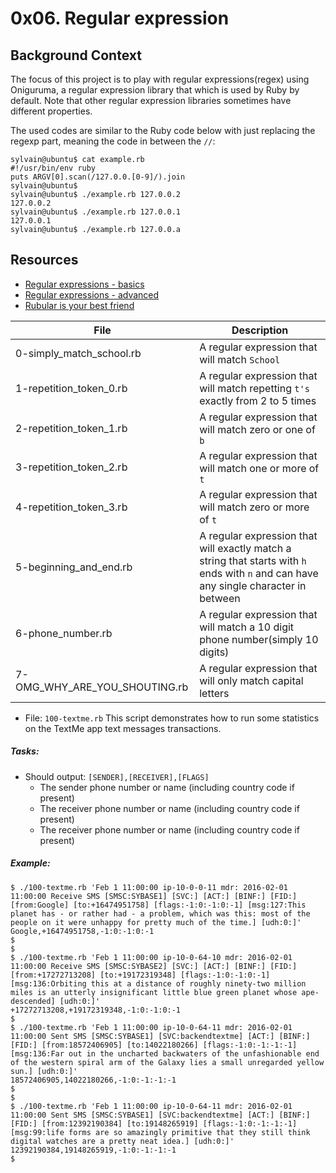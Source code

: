 # 0x06. Regular expression
## Background Context
The focus of this project is to play with regular expressions(regex) using Oniguruma, a regular expression library that which is used by Ruby by default. Note that other regular expression libraries sometimes have different properties.

The used codes are similar to the Ruby code below with just replacing the regexp part, meaning the code in between the `//`:

```
sylvain@ubuntu$ cat example.rb
#!/usr/bin/env ruby
puts ARGV[0].scan(/127.0.0.[0-9]/).join
sylvain@ubuntu$
sylvain@ubuntu$ ./example.rb 127.0.0.2
127.0.0.2
sylvain@ubuntu$ ./example.rb 127.0.0.1
127.0.0.1
sylvain@ubuntu$ ./example.rb 127.0.0.a
```

## Resources
* [Regular expressions - basics](https://www.slideshare.net/neha_jain/introducing-regular-expressions)
* [Regular expressions - advanced](https://www.slideshare.net/neha_jain/advanced-regular-expressions-80296518)
* [Rubular is your best friend](https://rubular.com/)

|File						|Description							|
|-----------------------------------|-----------------------------------------------------|
|0-simply_match_school.rb		|A regular expression that will match `School`			|
|1-repetition_token_0.rb		|A regular expression that will match repetting `t's` exactly from 2 to 5 times|
|2-repetition_token_1.rb		|A regular expression that will match zero or one of `b`	|
|3-repetition_token_2.rb		|A regular expression that will match one or more of `t`	|
|4-repetition_token_3.rb		|A regular expression that will match zero or more of `t`	|
|5-beginning_and_end.rb			|A regular expression that will exactly match a string that starts with `h` ends with `n` and can have any single character in between|
|6-phone_number.rb			|A regular expression that will match a 10 digit phone number(simply 10 digits)	|
|7-OMG_WHY_ARE_YOU_SHOUTING.rb	|A regular expression that will only match capital letters	|

+ File: `100-textme.rb`
This script demonstrates how to run some statistics on the TextMe app text messages transactions.
##### Tasks:
+ Should output: `[SENDER],[RECEIVER],[FLAGS]`
	- The sender phone number or name (including country code if present)
	- The receiver phone number or name (including country code if present)
	- The receiver phone number or name (including country code if present)
##### Example:
```
$ ./100-textme.rb 'Feb 1 11:00:00 ip-10-0-0-11 mdr: 2016-02-01 11:00:00 Receive SMS [SMSC:SYBASE1] [SVC:] [ACT:] [BINF:] [FID:] [from:Google] [to:+16474951758] [flags:-1:0:-1:0:-1] [msg:127:This planet has - or rather had - a problem, which was this: most of the people on it were unhappy for pretty much of the time.] [udh:0:]'
Google,+16474951758,-1:0:-1:0:-1
$
$
$ ./100-textme.rb 'Feb 1 11:00:00 ip-10-0-64-10 mdr: 2016-02-01 11:00:00 Receive SMS [SMSC:SYBASE2] [SVC:] [ACT:] [BINF:] [FID:] [from:+17272713208] [to:+19172319348] [flags:-1:0:-1:0:-1] [msg:136:Orbiting this at a distance of roughly ninety-two million miles is an utterly insignificant little blue green planet whose ape-descended] [udh:0:]'
+17272713208,+19172319348,-1:0:-1:0:-1
$
$ ./100-textme.rb 'Feb 1 11:00:00 ip-10-0-64-11 mdr: 2016-02-01 11:00:00 Sent SMS [SMSC:SYBASE1] [SVC:backendtextme] [ACT:] [BINF:] [FID:] [from:18572406905] [to:14022180266] [flags:-1:0:-1:-1:-1] [msg:136:Far out in the uncharted backwaters of the unfashionable end of the western spiral arm of the Galaxy lies a small unregarded yellow sun.] [udh:0:]'
18572406905,14022180266,-1:0:-1:-1:-1
$
$
$ ./100-textme.rb 'Feb 1 11:00:00 ip-10-0-64-11 mdr: 2016-02-01 11:00:00 Sent SMS [SMSC:SYBASE1] [SVC:backendtextme] [ACT:] [BINF:] [FID:] [from:12392190384] [to:19148265919] [flags:-1:0:-1:-1:-1] [msg:99:life forms are so amazingly primitive that they still think digital watches are a pretty neat idea.] [udh:0:]'
12392190384,19148265919,-1:0:-1:-1:-1
$
```
